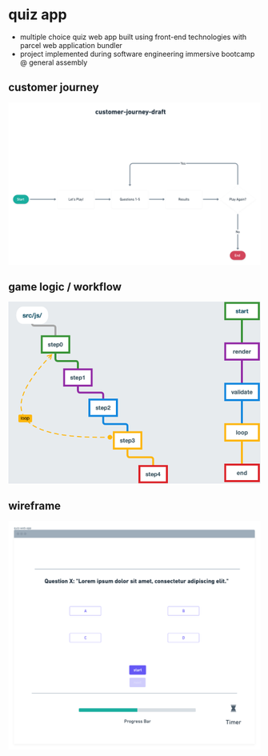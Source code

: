 # quiz app

- multiple choice quiz web app built using front-end technologies with parcel web application bundler
- project implemented during software engineering immersive bootcamp @ general assembly

## customer journey

![customer-journey](img/sei-p1-quiz-flowchart.png)

## game logic / workflow

![workflow](img/sei-p1-quiz.png)

## wireframe

![wireframe](img/sei-p1-wireframe.png)
